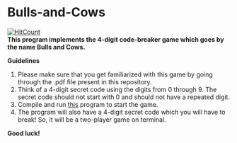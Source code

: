 # Bulls-and-Cows
[![HitCount](http://hits.dwyl.com/ksanu1998/https://githubcom/ksanu1998/Bulls_and_Cows.svg)](http://hits.dwyl.com/ksanu1998/https://githubcom/ksanu1998/Bulls_and_Cows)<br>
<b> This program implements the 4-digit code-breaker game which goes by the name Bulls and Cows. </b>

<b> Guidelines </b>
1. Please make sure that you get familiarized with this game by going through the .pdf file present in this repository.<br>
2. Think of a 4-digit secret code using the digits from 0 through 9. The secret code should not start with 0 and should not have a repeated digit. <br>
3. Compile and run <a href="https://github.com/ksanu1998/Bulls_and_Cows/blob/master/bc_new2.cpp">this</a> program to start the game. <br>
4. The program will also have a 4-digit secret code which you will have to break! So, it will be a two-player game on terminal.<br>

<b> Good luck! <b>
